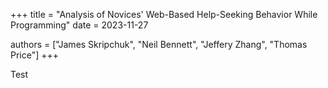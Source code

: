 +++
title = "Analysis of Novices' Web-Based Help-Seeking Behavior While Programming"
date = 2023-11-27

authors = ["James Skripchuk", "Neil Bennett", "Jeffery Zhang", "Thomas Price"]
+++

Test

<!-- more -->